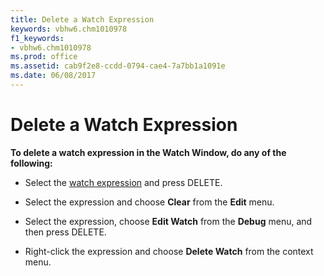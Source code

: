 ```yaml
---
title: Delete a Watch Expression
keywords: vbhw6.chm1010978
f1_keywords:
- vbhw6.chm1010978
ms.prod: office
ms.assetid: cab9f2e8-ccdd-0794-cae4-7a7bb1a1091e
ms.date: 06/08/2017
---
```



# Delete a Watch Expression

 **To delete a watch expression in the Watch Window, do any of the following:**



- Select the [watch expression](vbe-glossary.md) and press DELETE.
    
- Select the expression and choose  **Clear** from the **Edit** menu.
    
- Select the expression, choose  **Edit Watch** from the **Debug** menu, and then press DELETE.
    
- Right-click the expression and choose  **Delete Watch** from the context menu.
    


